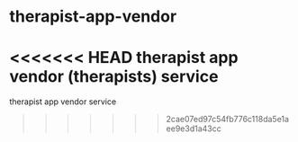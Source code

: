 # therapist-app-vendor
<<<<<<< HEAD
therapist app vendor (therapists) service
=======
therapist app vendor service
>>>>>>> 2cae07ed97c54fb776c118da5e1aee9e3d1a43cc
